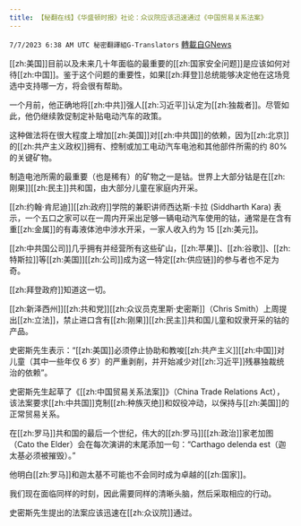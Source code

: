 ```yaml
---
title: 【秘翻在线】《华盛顿时报》社论：众议院应该迅速通过《中国贸易关系法案》
---
```

`7/7/2023 6:38 AM UTC 秘密翻譯組G-Translators` [轉載自GNews](https://gnews.org/articles/1442941)

[[zh:美国]]目前以及未来几十年面临的最重要的[[zh:国家安全问题]]是应该如何对待[[zh:中国]]。鉴于这个问题的重要性，如果[[zh:拜登]]总统能够决定他在这场竞选中支持哪一方，将会很有帮助。

 一个月前，他正确地将[[zh:中共]]强人[[zh:习近平]]认定为[[zh:独裁者]]。尽管如此，他仍继续敦促制定补贴电动汽车的政策。

这种做法将在很大程度上增加[[zh:美国]]对[[zh:中共国]]的依赖，因为[[zh:北京]]的[[zh:共产主义政权]]拥有、控制或加工电动汽车电池和其他部件所需的约 80% 的关键矿物。

制造电池所需的最重要（也是稀有）的矿物之一是钴。世界上大部分钴是在[[zh:刚果]][[zh:民主]]共和国，由大部分儿童在家庭内开采。

[[zh:约翰·肯尼迪]][[zh:政府]]学院的兼职讲师西达斯·卡拉 (Siddharth Kara) 表示，一个五口之家可以在一周内开采出足够一辆电动汽车使用的钴，通常是在含有重[[zh:金属]]的有毒液体池中涉水开采，一家人收入约为 15 [[zh:美元]]。

[[zh:中共国公司]]几乎拥有并经营所有这些矿山，[[zh:苹果]]、[[zh:谷歌]]、[[zh:特斯拉]]等[[zh:美国]][[zh:公司]]成为这一特定[[zh:供应链]]的参与者也不足为奇。

[[zh:拜登政府]]知道这一切。

[[zh:新泽西州]][[zh:共和党]][[zh:众议员克里斯·史密斯]]（Chris Smith）上周提出[[zh:立法]]，禁止进口含有[[zh:刚果]][[zh:民主]]共和国儿童和奴隶开采的钴的产品。

史密斯先生表示：“[[zh:美国]]必须停止协助和教唆[[zh:共产主义]][[zh:中国]]对儿童（其中一些年仅 6 岁）的严重剥削，并开始减少对[[zh:习近平]]残暴独裁统治的依赖”。

史密斯先生起草了《[[zh:中国贸易关系法案]]》（China Trade Relations Act），该法案要求[[zh:中共国]]克制[[zh:种族灭绝]]和奴役冲动，以保持与[[zh:美国]]的正常贸易关系。

在[[zh:罗马]]共和国的最后一个世纪，伟大的[[zh:罗马]][[zh:政治]]家老加图（Cato the Elder）会在每次演讲的末尾添加一句：“Carthago delenda est（迦太基必须被摧毁）。”

他明白[[zh:罗马]]和迦太基不可能也不会同时成为卓越的[[zh:国家]]。

我们现在面临同样的时刻，因此需要同样的清晰头脑，然后采取相应的行动。

史密斯先生提出的法案应该迅速在[[zh:众议院]]通过。

